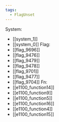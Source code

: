 ```yaml
---
tags:
  - FlagUnset
---
```

System:
- [[system_1]]
- [[system_0]]
Flag:
- [[flag_9696]]
- [[flag_9476]]
- [[flag_9479]]
- [[flag_9478]]
- [[flag_9701]]
- [[flag_9477]]
- [[flag_9704]]
Fn:
- [[e1100_function14]]
- [[e1100_function9]]
- [[e1100_function5]]
- [[e1100_function16]]
- [[e1100_function4]]
- [[e1100_function15]]
